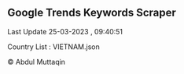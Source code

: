 

## Google Trends Keywords Scraper 
 
Last Update 25-03-2023 , 09:40:51

Country List :
VIETNAM.json



© Abdul Muttaqin 
